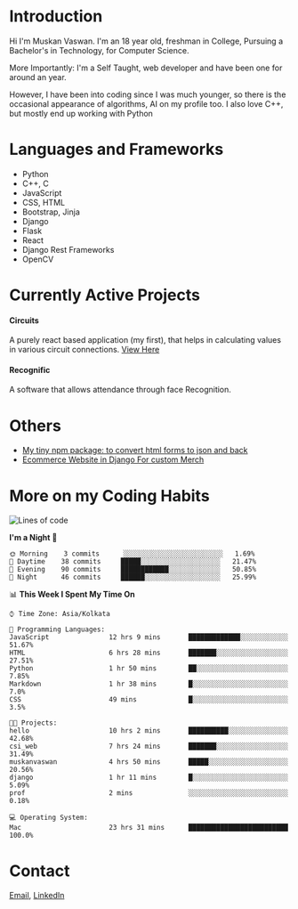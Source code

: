 <!-- - I’m currently working on:
&nbsp;&nbsp;&nbsp;&nbsp;&nbsp;&nbsp; *Circuits*[https://muskanvaswan.github.io/circuits] which, as the name suggests,  is a calculator for solving circuits with ease. This is my first React project
#### I’m currently learning : 
&nbsp;&nbsp;&nbsp;&nbsp;&nbsp;&nbsp; React.js
#### Ask me about:
&nbsp;&nbsp;&nbsp;&nbsp;&nbsp;&nbsp; Anything
#### How to reach me:
&nbsp;&nbsp;&nbsp;&nbsp;&nbsp;&nbsp; Email[mailto:muskanvaswan@gmail.com] LinkedIn[https://www.linkedin.com/in/muskan-vaswan?lipi=urn%3Ali%3Apage%3Ad_flagship3_profile_view_base_contact_details%3B%2FQpdlv5fQ12Ru4DkW2TysA%3D%3D]
#### Pronouns:
&nbsp;&nbsp;&nbsp;&nbsp;&nbsp;&nbsp; Her -->

# Introduction
Hi I'm Muskan Vaswan.
I'm an 18 year old,
freshman in College,
Pursuing a Bachelor's in Technology, for Computer Science.

More Importantly: I'm a Self Taught, web developer and have been one for around an year.

However, I have been into coding since I was much younger, so there is the occasional appearance of algorithms, AI on my profile too. I also love C++, but mostly end up working with Python


# Languages and Frameworks

- Python
- C++, C
- JavaScript
- CSS, HTML 
- Bootstrap, Jinja
- Django
- Flask
- React 
- Django Rest Frameworks
- OpenCV

# Currently Active Projects

#### Circuits
A purely react based application (my first), that helps in calculating values in various circuit connections.
[View Here](https://muskanvaswan.github.io/circuits')

#### Recognific
A software that allows attendance through face Recognition.

# Others
- [My tiny npm package: to convert html forms to json and back](https://www.npmjs.com/package/forms-dynamically)
- [Ecommerce Website in Django For custom Merch](https://merch-commerce.herokuapp.com/)

# More on my Coding Habits

<!--START_SECTION:waka-->
![Lines of code](https://img.shields.io/badge/From%20Hello%20World%20I%27ve%20Written-103990%20lines%20of%20code-blue)

**I'm a Night 🦉** 

```text
🌞 Morning    3 commits      ░░░░░░░░░░░░░░░░░░░░░░░░░   1.69% 
🌆 Daytime    38 commits     █████░░░░░░░░░░░░░░░░░░░░   21.47% 
🌃 Evening    90 commits     ████████████░░░░░░░░░░░░░   50.85% 
🌙 Night      46 commits     ██████░░░░░░░░░░░░░░░░░░░   25.99%

```


📊 **This Week I Spent My Time On** 

```text
⌚︎ Time Zone: Asia/Kolkata

💬 Programming Languages: 
JavaScript               12 hrs 9 mins       █████████████░░░░░░░░░░░░   51.67% 
HTML                     6 hrs 28 mins       ███████░░░░░░░░░░░░░░░░░░   27.51% 
Python                   1 hr 50 mins        ██░░░░░░░░░░░░░░░░░░░░░░░   7.85% 
Markdown                 1 hr 38 mins        █░░░░░░░░░░░░░░░░░░░░░░░░   7.0% 
CSS                      49 mins             █░░░░░░░░░░░░░░░░░░░░░░░░   3.5%

🐱‍💻 Projects: 
hello                    10 hrs 2 mins       ██████████░░░░░░░░░░░░░░░   42.68% 
csi_web                  7 hrs 24 mins       ███████░░░░░░░░░░░░░░░░░░   31.49% 
muskanvaswan             4 hrs 50 mins       █████░░░░░░░░░░░░░░░░░░░░   20.56% 
django                   1 hr 11 mins        █░░░░░░░░░░░░░░░░░░░░░░░░   5.09% 
prof                     2 mins              ░░░░░░░░░░░░░░░░░░░░░░░░░   0.18%

💻 Operating System: 
Mac                      23 hrs 31 mins      █████████████████████████   100.0%

```


<!--END_SECTION:waka-->

# Contact

[Email](mailto:muskanvaswan@gmail.com), [LinkedIn](https://www.linkedin.com/in/muskan-vaswan?lipi=urn%3Ali%3Apage%3Ad_flagship3_profile_view_base_contact_details%3B%2FQpdlv5fQ12Ru4DkW2TysA%3D%3D)



